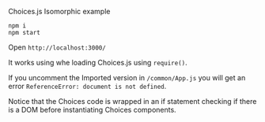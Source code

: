 Choices.js Isomorphic example

```
npm i
npm start
```

Open `http://localhost:3000/`

It works using whe loading Choices.js using `require()`.

If you uncomment the Imported version in `/common/App.js` you will get an error `ReferenceError: document is not defined`.

Notice that the Choices code is wrapped in an if statement checking if there is a DOM before instantiating Choices components.